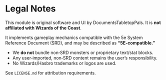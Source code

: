 # Legal Notes

This module is original software and UI by DocumentsTabletopPals. It is **not affiliated with Wizards of the Coast**.

It implements gameplay mechanics compatible with the 5e System Reference Document (SRD), and may be described as **“5E-compatible.”**

- We **do not** bundle non‑SRD monsters or proprietary text/stat blocks.
- Any user‑imported, non‑SRD content remains the user’s responsibility.
- No Wizards/Hasbro trademarks or logos are used.

See `LICENSE.md` for attribution requirements.
